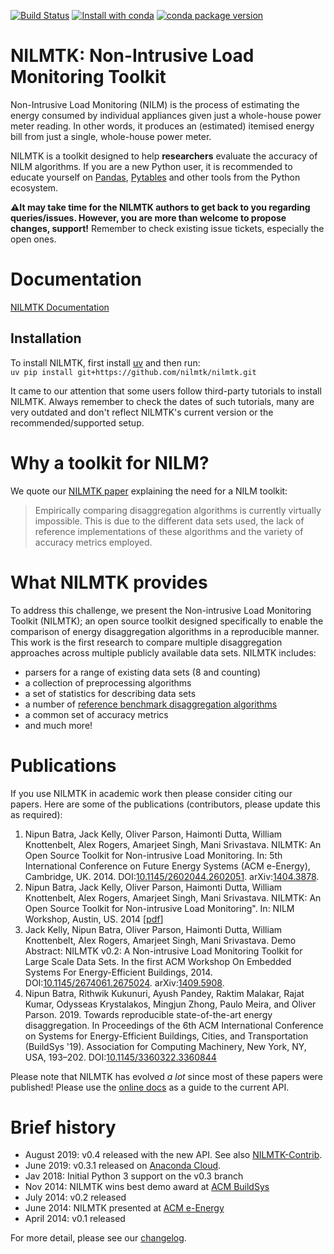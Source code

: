 [![Build Status](https://travis-ci.org/nilmtk/nilmtk.svg?branch=master)](https://travis-ci.org/nilmtk/nilmtk) [![Install with conda](https://anaconda.org/nilmtk/nilmtk/badges/installer/conda.svg)](https://anaconda.org/nilmtk/nilmtk) [![conda package version](https://anaconda.org/nilmtk/nilmtk/badges/version.svg)](https://anaconda.org/nilmtk/nilmtk)

# NILMTK: Non-Intrusive Load Monitoring Toolkit

Non-Intrusive Load Monitoring (NILM) is the process of estimating the
energy consumed by individual appliances given just a whole-house
power meter reading.  In other words, it produces an (estimated)
itemised energy bill from just a single, whole-house power meter.

NILMTK is a toolkit designed to help **researchers** evaluate the accuracy of NILM algorithms. If you are a new Python user, it is recommended to educate yourself on [Pandas](https://pandas.pydata.org/), [Pytables](http://www.pytables.org/) and other tools from the Python ecosystem.

**⚠️It may take time for the NILMTK authors to get back to you regarding queries/issues. However, you are more than welcome to propose changes, support!** Remember to check existing issue tickets, especially the open ones.

# Documentation

[NILMTK Documentation](https://github.com/nilmtk/nilmtk/tree/master/docs/manual)

## Installation
To install NILMTK, first install [uv](https://docs.astral.sh/uv/getting-started/installation/) and then run:<br>
`uv pip install git+https://github.com/nilmtk/nilmtk.git`

It came to our attention that some users follow third-party tutorials to install NILMTK. Always remember to check the dates of such tutorials, many are very outdated and don't reflect NILMTK's current version or the recommended/supported setup.

# Why a toolkit for NILM?

We quote our [NILMTK paper](http://arxiv.org/pdf/1404.3878v1.pdf)
explaining the need for a NILM toolkit:

  > Empirically comparing disaggregation algorithms is currently
  > virtually impossible. This is due to the different data sets used,
  > the lack of reference implementations of these algorithms and the
  > variety of accuracy metrics employed.


# What NILMTK provides

To address this challenge, we present the Non-intrusive Load Monitoring
Toolkit (NILMTK); an open source toolkit designed specifically to enable
the comparison of energy disaggregation algorithms in a reproducible
manner. This work is the first research to compare multiple
disaggregation approaches across multiple publicly available data sets.
NILMTK includes:

-  parsers for a range of existing data sets (8 and counting)
-  a collection of preprocessing algorithms
-  a set of statistics for describing data sets
-  a number of [reference benchmark disaggregation algorithms](https://github.com/nilmtk/nilmtk/wiki/NILM-Algorithms)
-  a common set of accuracy metrics
-  and much more!

# Publications

If you use NILMTK in academic work then please consider citing our papers. Here are some of the publications (contributors, please update this as required):

1. Nipun Batra, Jack Kelly, Oliver Parson, Haimonti Dutta, William Knottenbelt, Alex Rogers, Amarjeet Singh, Mani Srivastava. NILMTK: An Open Source Toolkit for Non-intrusive Load Monitoring. In: 5th International Conference on Future Energy Systems (ACM e-Energy), Cambridge, UK. 2014. DOI:[10.1145/2602044.2602051](http://dx.doi.org/10.1145/2602044.2602051). arXiv:[1404.3878](http://arxiv.org/abs/1404.3878).
2. Nipun Batra, Jack Kelly, Oliver Parson, Haimonti Dutta, William Knottenbelt, Alex Rogers, Amarjeet Singh, Mani Srivastava. NILMTK: An Open Source Toolkit for Non-intrusive Load Monitoring". In: NILM Workshop, Austin, US. 2014 \[[pdf](http://nilmworkshop14.files.wordpress.com/2014/05/batra_nilmtk.pdf)\]
3. Jack Kelly, Nipun Batra, Oliver Parson, Haimonti Dutta, William Knottenbelt, Alex Rogers, Amarjeet Singh, Mani Srivastava. Demo Abstract: NILMTK v0.2: A Non-intrusive Load Monitoring Toolkit for Large Scale Data Sets. In the first ACM Workshop On Embedded Systems For Energy-Efficient Buildings, 2014. DOI:[10.1145/2674061.2675024](http://dx.doi.org/10.1145/2674061.2675024). arXiv:[1409.5908](http://arxiv.org/abs/1409.5908).
4. Nipun Batra, Rithwik Kukunuri, Ayush Pandey, Raktim Malakar, Rajat Kumar, Odysseas Krystalakos, Mingjun Zhong, Paulo Meira, and Oliver Parson. 2019. Towards reproducible state-of-the-art energy disaggregation. In Proceedings of the 6th ACM International Conference on Systems for Energy-Efficient Buildings, Cities, and Transportation (BuildSys '19). Association for Computing Machinery, New York, NY, USA, 193–202. DOI:[10.1145/3360322.3360844](https://doi.org/10.1145/3360322.3360844)

Please note that NILMTK has evolved *a lot* since most of these papers were published! Please use the [online docs](https://github.com/nilmtk/nilmtk/tree/master/docs/manual)
as a guide to the current API. 

# Brief history

* August 2019: v0.4 released with the new API. See also [NILMTK-Contrib](https://github.com/nilmtk/nilmtk-contrib).
* June 2019: v0.3.1 released on [Anaconda Cloud](https://anaconda.org/nilmtk/nilmtk/).
* Jav 2018: Initial Python 3 support on the v0.3 branch
* Nov 2014: NILMTK wins best demo award at [ACM BuildSys](http://www.buildsys.org/2014/)
* July 2014: v0.2 released
* June 2014: NILMTK presented at [ACM e-Energy](http://conferences.sigcomm.org/eenergy/2014/)
* April 2014: v0.1 released

For more detail, please see our [changelog](https://github.com/nilmtk/nilmtk/blob/master/docs/manual/development_guide/changelog.md).
